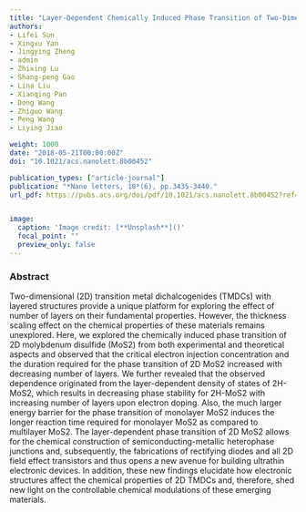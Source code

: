 ```yaml
---
title: "Layer-Dependent Chemically Induced Phase Transition of Two-Dimensional MoS2"
authors:
- Lifei Sun
- Xingxu Yan
- Jingying Zheng
- admin
- Zhixing Lu
- Shang-peng Gao
- Lina Liu
- Xiaoqing Pan
- Dong Wang
- Zhiguo Wang
- Peng Wang
- Liying Jiao

weight: 1000
date: "2018-05-21T00:00:00Z"
doi: "10.1021/acs.nanolett.8b00452"

publication_types: ["article-journal"]
publication: "*Nano letters, 18*(6), pp.3435-3440."
url_pdf: https://pubs.acs.org/doi/pdf/10.1021/acs.nanolett.8b00452?ref=article_openPDF


image:
  caption: 'Image credit: [**Unsplash**]()'
  focal_point: ""
  preview_only: false
---
```


### Abstract 

Two-dimensional (2D) transition metal dichalcogenides (TMDCs) with layered structures provide a unique platform for exploring the effect of number of layers on their fundamental properties. However, the thickness scaling effect on the chemical properties of these materials remains unexplored. Here, we explored the chemically induced phase transition of 2D molybdenum disulfide (MoS2) from both experimental and theoretical aspects and observed that the critical electron injection concentration and the duration required for the phase transition of 2D MoS2 increased with decreasing number of layers. We further revealed that the observed dependence originated from the layer-dependent density of states of 2H-MoS2, which results in decreasing phase stability for 2H-MoS2 with increasing number of layers upon electron doping. Also, the much larger energy barrier for the phase transition of monolayer MoS2 induces the longer reaction time required for monolayer MoS2 as compared to multilayer MoS2. The layer-dependent phase transition of 2D MoS2 allows for the chemical construction of semiconducting-metallic heterophase junctions and, subsequently, the fabrications of rectifying diodes and all 2D field effect transistors and thus opens a new avenue for building ultrathin electronic devices. In addition, these new findings elucidate how electronic structures affect the chemical properties of 2D TMDCs and, therefore, shed new light on the controllable chemical modulations of these emerging materials.
